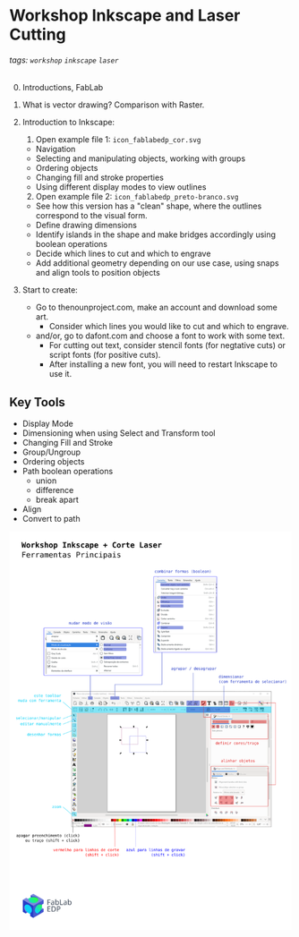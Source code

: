 # Workshop Inkscape and Laser Cutting

###### tags: `workshop` `inkscape` `laser`

0. Introductions, FabLab

1. What is vector drawing? Comparison with Raster.

2. Introduction to Inkscape:
	1. Open example file 1: `icon_fablabedp_cor.svg`
	 - Navigation
	 - Selecting and manipulating objects, working with groups
	 - Ordering objects
	 - Changing fill and stroke properties
	 - Using different display modes to view outlines
	2. Open example file 2: `icon_fablabedp_preto-branco.svg`
	 - See how this version has a "clean" shape, where the outlines correspond to the visual form.
	 - Define drawing dimensions
	 - Identify islands in the shape and make bridges accordingly using boolean operations
	 - Decide which lines to cut and which to engrave
	 - Add additional geometry depending on our use case, using snaps and align tools to position objects

3. Start to create:
	- Go to thenounproject.com, make an account and download some art.
		+ Consider which lines you would like to cut and which to engrave.
	- and/or, go to dafont.com and choose a font to work with some text.
		+ For cutting out text, consider stencil fonts (for negtative cuts) or script fonts (for positive cuts).
		+ After installing a new font, you will need to restart Inkscape to use it.

## Key Tools

- Display Mode
- Dimensioning when using Select and Transform tool
- Changing Fill and Stroke
- Group/Ungroup
- Ordering objects
- Path boolean operations
  - union
  - difference
  - break apart
- Align
- Convert to path

[![](https://github.com/fablabedp/fablabedp-wiki/raw/main/workshops/resources/inkscape_tool_reference.svg)](https://github.com/fablabedp/fablabedp-wiki/raw/main/workshops/resources/inkscape_tool_reference.pdf)